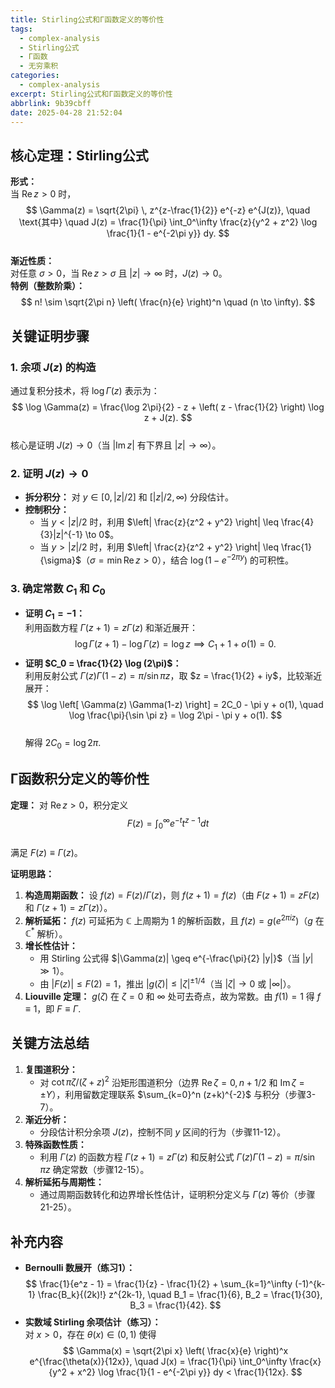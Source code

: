 ```yaml
---
title: Stirling公式和Γ函数定义的等价性
tags:
  - complex-analysis
  - Stirling公式
  - Γ函数
  - 无穷乘积
categories:
  - complex-analysis
excerpt: Stirling公式和Γ函数定义的等价性
abbrlink: 9b39cbff
date: 2025-04-28 21:52:04
---
```

## **核心定理：Stirling公式**
**形式：**  
当 $\text{Re}\, z > 0$ 时，  
$$
\Gamma(z) = \sqrt{2\pi} \, z^{z-\frac{1}{2}} e^{-z} e^{J(z)}, \quad \text{其中} \quad J(z) = \frac{1}{\pi} \int_0^\infty \frac{z}{y^2 + z^2} \log \frac{1}{1 - e^{-2\pi y}}  dy.
$$  
**渐近性质：**  
对任意 $\sigma > 0$，当 $\text{Re}\, z > \sigma$ 且 $|z| \to \infty$ 时，$J(z) \to 0$。  
**特例（整数阶乘）：**  
$$
n! \sim \sqrt{2\pi n} \left( \frac{n}{e} \right)^n \quad (n \to \infty).
$$


## **关键证明步骤**
### **1. 余项 $J(z)$ 的构造**
通过复积分技术，将 $\log \Gamma(z)$ 表示为：  
$$
\log \Gamma(z) = \frac{\log 2\pi}{2} - z + \left( z - \frac{1}{2} \right) \log z + J(z).
$$  
核心是证明 $J(z) \to 0$（当 $|\text{Im}\, z|$ 有下界且 $|z| \to \infty$）。

### **2. 证明 $J(z) \to 0$**
- **拆分积分：** 对 $y \in [0, |z|/2]$ 和 $[|z|/2, \infty)$ 分段估计。  
- **控制积分：**  
  - 当 $y < |z|/2$ 时，利用 $\left| \frac{z}{z^2 + y^2} \right| \leq \frac{4}{3}|z|^{-1} \to 0$。  
  - 当 $y > |z|/2$ 时，利用 $\left| \frac{z}{z^2 + y^2} \right| \leq \frac{1}{\sigma}$（$\sigma = \min \text{Re}\, z >0$），结合 $\log(1 - e^{-2\pi y})$ 的可积性。  

### **3. 确定常数 $C_1$ 和 $C_0$**
- **证明 $C_1 = -1$：**  
  利用函数方程 $\Gamma(z+1) = z \Gamma(z)$ 和渐近展开：  
  $$
  \log \Gamma(z+1) - \log \Gamma(z) = \log z \implies C_1 + 1 + o(1) = 0.
  $$  
- **证明 $C_0 = \frac{1}{2} \log (2\pi)$：**  
  利用反射公式 $\Gamma(z)\Gamma(1-z) = \pi / \sin \pi z$，取 $z = \frac{1}{2} + iy$，比较渐近展开：  
  $$
  \log \left[ \Gamma(z) \Gamma(1-z) \right] = 2C_0 - \pi y + o(1), \quad \log \frac{\pi}{\sin \pi z} = \log 2\pi - \pi y + o(1).
  $$  
  解得 $2C_0 = \log 2\pi$.

## **Γ函数积分定义的等价性**
**定理：** 对 $\text{Re}\, z > 0$，积分定义  
$$
F(z) = \int_0^\infty e^{-t} t^{z-1}  dt
$$  
满足 $F(z) \equiv \Gamma(z)$。  

**证明思路：**  
1. **构造周期函数：** 设 $f(z) = F(z)/\Gamma(z)$，则 $f(z+1) = f(z)$（由 $F(z+1)=zF(z)$ 和 $\Gamma(z+1)=z\Gamma(z)$）。  
2. **解析延拓：** $f(z)$ 可延拓为 $\mathbb{C}$ 上周期为 1 的解析函数，且 $f(z) = g(e^{2\pi i z})$（$g$ 在 $\mathbb{C}^*$ 解析）。  
3. **增长性估计：**  
   - 用 Stirling 公式得 $|\Gamma(z)| \geq e^{-\frac{\pi}{2} |y|}$（当 $|y| \gg 1$）。  
   - 由 $|F(z)| \leq F(2) = 1$，推出 $|g(\zeta)| \leq |\zeta|^{\pm 1/4}$（当 $|\zeta| \to 0$ 或 $|\infty|$）。  
4. **Liouville 定理：** $g(\zeta)$ 在 $\zeta=0$ 和 $\infty$ 处可去奇点，故为常数。由 $f(1)=1$ 得 $f \equiv 1$，即 $F \equiv \Gamma$.

## **关键方法总结**
1. **复围道积分：**  
   - 对 $\cot \pi \zeta / (\zeta + z)^2$ 沿矩形围道积分（边界 $\text{Re}\, \zeta = 0, \, n+1/2$ 和 $\text{Im}\, \zeta = \pm Y$），利用留数定理联系 $\sum_{k=0}^n (z+k)^{-2}$ 与积分（步骤3-7）。  
2. **渐近分析：**  
   - 分段估计积分余项 $J(z)$，控制不同 $y$ 区间的行为（步骤11-12）。  
3. **特殊函数性质：**  
   - 利用 $\Gamma(z)$ 的函数方程 $\Gamma(z+1)=z\Gamma(z)$ 和反射公式 $\Gamma(z)\Gamma(1-z)=\pi/\sin\pi z$ 确定常数（步骤12-15）。  
4. **解析延拓与周期性：**  
   - 通过周期函数转化和边界增长性估计，证明积分定义与 $\Gamma(z)$ 等价（步骤21-25）。  


## **补充内容**
- **Bernoulli 数展开（练习1）：**  
  $$
  \frac{1}{e^z - 1} = \frac{1}{z} - \frac{1}{2} + \sum_{k=1}^\infty (-1)^{k-1} \frac{B_k}{(2k)!} z^{2k-1}, \quad B_1 = \frac{1}{6},  B_2 = \frac{1}{30},  B_3 = \frac{1}{42}.
  $$  
- **实数域 Stirling 余项估计（练习）：**  
  对 $x > 0$，存在 $\theta(x) \in (0,1)$ 使得  
  $$
  \Gamma(x) = \sqrt{2\pi x} \left( \frac{x}{e} \right)^x e^{\frac{\theta(x)}{12x}}, \quad J(x) = \frac{1}{\pi} \int_0^\infty \frac{x}{y^2 + x^2} \log \frac{1}{1 - e^{-2\pi y}}  dy < \frac{1}{12x}.
  $$  
